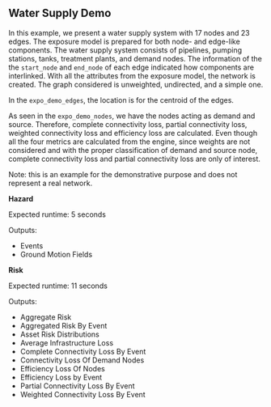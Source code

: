 Water Supply Demo
-----------------
In this example, we present a water supply system with 17 nodes and
23 edges. The exposure model is prepared for both node- and edge-like
components. The water supply system consists of pipelines, pumping stations,
tanks, treatment plants, and demand nodes. The information of the the `start_node`
and `end_node` of each edge indicated how components are
interlinked. With all the attributes from the exposure model, the network is
created. The graph considered is unweighted, undirected, and a simple one.

In the `expo_demo_edges`, the location is for the centroid of the edges.

As seen in the `expo_demo_nodes`, we have the nodes acting as demand and source.
Therefore, complete connectivity loss, partial connectivity loss, weighted
connectivity loss and efficiency loss are calculated. Even though all the four
metrics are calculated from the engine, since weights are not considered and
with the proper classification of demand and source node, complete connectivity
loss and partial connectivity loss are only of interest.

Note: this is an example for the demonstrative purpose and does not represent a
real network.

**Hazard**

Expected runtime: 5 seconds

Outputs:

- Events
- Ground Motion Fields

**Risk**

Expected runtime: 11 seconds

Outputs:

- Aggregate Risk
- Aggregated Risk By Event
- Asset Risk Distributions
- Average Infrastructure Loss
- Complete Connectivity Loss By Event
- Connectivity Loss Of Demand Nodes
- Efficiency Loss Of Nodes
- Efficiency Loss by Event
- Partial Connectivity Loss By Event
- Weighted Connectivity Loss By Event
